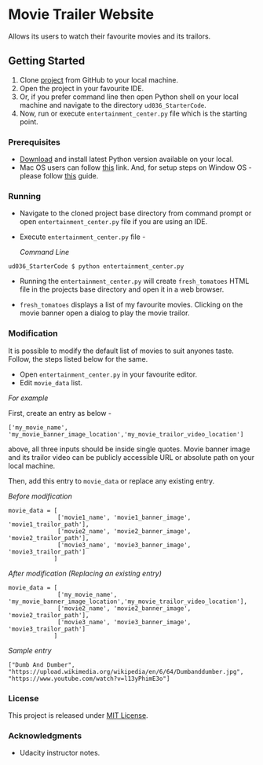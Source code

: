 # Movie Trailer Website

Allows its users to watch their favourite movies and its trailors.

## Getting Started

1. Clone [project](https://github.com/trawat/ud036_StarterCode.git) from GitHub to your local machine.
2. Open the project in your favourite IDE.
3. Or, if you prefer command line then open Python shell on your local machine and navigate to the directory `ud036_StarterCode`.
4. Now, run or execute `entertainment_center.py` file which is the starting point.

### Prerequisites

* [Download](https://www.python.org/downloads/) and install latest Python version available on your local.
* Mac OS users can follow [this](http://docs.python-guide.org/en/latest/starting/install/osx/) link. And, for setup steps on Window OS - please follow [this](https://docs.python.org/3/using/windows.html) guide.

### Running

* Navigate to the cloned project base directory from command prompt or open `entertainment_center.py` file if you are using an IDE.
* Execute `entertainment_center.py` file -

  _Command Line_
```
ud036_StarterCode $ python entertainment_center.py
```

* Running the `entertainment_center.py` will create `fresh_tomatoes` HTML file in the projects base directory and open it in a web browser.

*  `fresh_tomatoes` displays a list of my favourite movies. Clicking on the movie banner open a dialog to play the movie trailor.

### Modification

It is possible to modify the default list of movies to suit anyones taste. Follow, the steps listed below for the same.

* Open `entertainment_center.py` in your favourite editor.
* Edit `movie_data` list.

_For example_

First, create an entry as below -

```
['my_movie_name', 'my_movie_banner_image_location','my_movie_trailor_video_location']
```
above, all three inputs should be inside single quotes. Movie banner image and its trailor video can be publicly accessible URL or absolute path on your local machine.

Then, add this entry to `movie_data` or replace any existing entry.

_Before modification_

```
movie_data = [
              ['movie1_name', 'movie1_banner_image', 'movie1_trailor_path'],
              ['movie2_name', 'movie2_banner_image', 'movie2_trailor_path'],
              ['movie3_name', 'movie3_banner_image', 'movie3_trailor_path']
             ]
```

_After modification (Replacing an existing entry)_

```
movie_data = [
              ['my_movie_name', 'my_movie_banner_image_location','my_movie_trailor_video_location'],
              ['movie2_name', 'movie2_banner_image', 'movie2_trailor_path'],
              ['movie3_name', 'movie3_banner_image', 'movie3_trailor_path']
             ]
```


_Sample entry_
```
["Dumb And Dumber", "https://upload.wikimedia.org/wikipedia/en/6/64/Dumbanddumber.jpg", "https://www.youtube.com/watch?v=l13yPhimE3o"]
```

### License

This project is released under [MIT License](https://choosealicense.com/licenses/mit/).

### Acknowledgments
* Udacity instructor notes.
